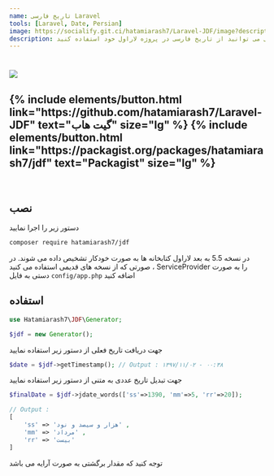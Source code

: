 ```yaml
---
name: تاریخ فارسی Laravel
tools: [Laravel, Date, Persian]
image: https://socialify.git.ci/hatamiarash7/Laravel-JDF/image?description=1&font=KoHo&language=1&owner=1&pattern=Circuit%20Board&theme=Dark
description: با استفاده از این کتابخانه به راحتی می توانید از تاریخ فارسی در پروژه لاراول خود استفاده کنید
---
```


<h1 class="center">
<img src="https://socialify.git.ci/hatamiarash7/Laravel-JDF/image?description=1&font=KoHo&language=1&owner=1&pattern=Circuit%20Board&theme=Dark"/>
</h1>

<h2 class="center">
{% include elements/button.html link="https://github.com/hatamiarash7/Laravel-JDF" text="گیت هاب" size="lg" %}
{% include elements/button.html link="https://packagist.org/packages/hatamiarash7/jdf" text="Packagist" size="lg" %}
</h2>

<br>

## نصب

دستور زیر را اجرا نمایید

```sh
composer require hatamiarash7/jdf
```

در نسخه 5.5 به بعد لاراول کتابخانه ها به صورت خودکار تشخیص داده می شوند. در صورتی که از نسخه های قدیمی استفاده می کنید ، ServiceProvider را به صورت دستی به فایل `config/app.php` اضافه کنید

## استفاده

```php
use Hatamiarash7\JDF\Generator;

$jdf = new Generator();
```

جهت دریافت تاریخ فعلی از دستور زیر استفاده نمایید

```php
$date = $jdf->getTimestamp(); // Output : ۱۳۹۷/۱۱/۰۲ - ۰۰:۳۸
```

جهت تبدیل تاریخ عددی به متنی از دستور زیر استفاده نمایید

```php
$finalDate = $jdf->jdate_words(['ss'=>1390, 'mm'=>5, 'rr'=>20]);

// Output :
[
    'ss' => 'هزار و سیصد و نود' ,
    'mm' => 'مرداد' ,
    'rr' => 'بیست'
]
```

توجه کنید که مقدار برگشتی به صورت آرایه می باشد
